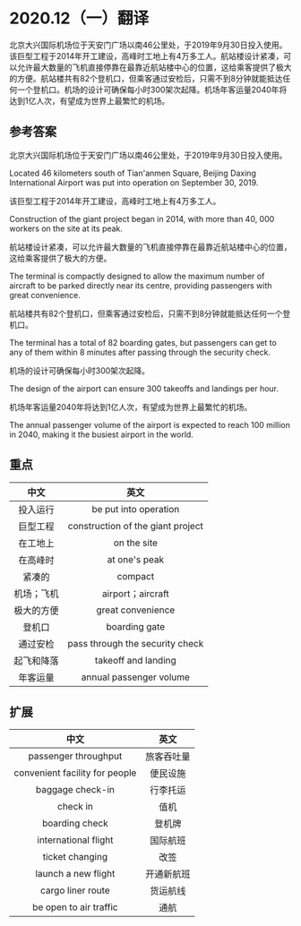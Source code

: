 # 2020.12（一）翻译

北京大兴国际机场位于天安门广场以南46公里处，于2019年9月30日投入使用。该巨型工程于2014年开工建设，高峰时工地上有4万多工人。航站楼设计紧凑，可以允许最大数量的飞机直接停靠在最靠近航站楼中心的位置，这给乘客提供了极大的方便。航站楼共有82个登机口，但乘客通过安检后，只需不到8分钟就能抵达任何一个登机口。机场的设计可确保每小时300架次起降。机场年客运量2040年将达到1亿人次，有望成为世界上最繁忙的机场。

## 参考答案

北京大兴国际机场位于天安门广场以南46公里处，于2019年9月30日投入使用。

Located 46 kilometers south of Tian'anmen Square, Beijing Daxing International Airport was put into operation on September 30, 2019.

该巨型工程于2014年开工建设，高峰时工地上有4万多工人。

Construction of the giant project began in 2014, with more than 40, 000 workers on the site at its peak.

航站楼设计紧凑，可以允许最大数量的飞机直接停靠在最靠近航站楼中心的位置，这给乘客提供了极大的方便。

The terminal is compactly designed to allow the maximum number of aircraft to be parked directly near its centre, providing passengers with great convenience.

航站楼共有82个登机口，但乘客通过安检后，只需不到8分钟就能抵达任何一个登机口。

The terminal has a total of 82 boarding gates, but passengers can get to any of them within 8 minutes after passing through the security check.

机场的设计可确保每小时300架次起降。

The design of the airport can ensure 300 takeoffs and landings per hour.

机场年客运量2040年将达到1亿人次，有望成为世界上最繁忙的机场。

The annual passenger volume of the airport is expected to reach 100 million in 2040, making it the busiest airport in the world.



## 重点

|    中文    |               英文                |
| :--------: | :-------------------------------: |
|  投入运行  |       be put into operation       |
|  巨型工程  | construction of the giant project |
|  在工地上  |            on the site            |
|  在高峰时  |           at one's peak           |
|   紧凑的   |              compact              |
| 机场；飞机 |         airport；aircraft         |
| 极大的方便 |         great convenience         |
|   登机口   |           boarding gate           |
|  通过安检  |  pass through the security check  |
| 起飞和降落 |        takeoff and landing        |
|  年客运量  |      annual passenger volume      |

## 扩展

|              中文              |    英文    |
| :----------------------------: | :--------: |
|      passenger throughput      | 旅客吞吐量 |
| convenient facility for people |  便民设施  |
|        baggage check-in        |  行李托运  |
|            check in            |    值机    |
|         boarding check         |   登机牌   |
|      international flight      |  国际航班  |
|        ticket changing         |    改签    |
|      launch a new flight       | 开通新航班 |
|       cargo liner route        |  货运航线  |
|     be open to air traffic     |    通航    |
